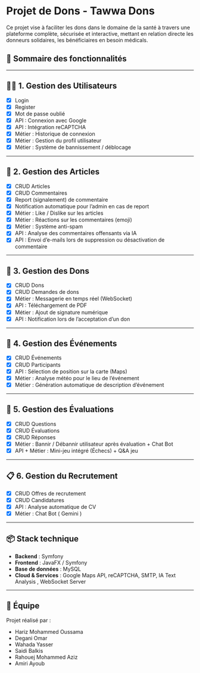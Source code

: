 # Projet de Dons - Tawwa Dons

Ce projet vise à faciliter les dons dans le domaine de la santé à travers une plateforme complète, 
sécurisée et interactive, mettant en relation directe les donneurs solidaires, 
les bénéficiaires en besoin médicals.

## 📌 Sommaire des fonctionnalités

---

## 🧑‍⚕️ 1. Gestion des Utilisateurs

- [x] Login  
- [x] Register  
- [x] Mot de passe oublié  
- [x] API : Connexion avec Google  
- [x] API : Intégration reCAPTCHA  
- [x] Métier : Historique de connexion  
- [x] Métier : Gestion du profil utilisateur  
- [x] Métier : Système de bannissement / déblocage  

---

## 📰 2. Gestion des Articles

- [x] CRUD Articles  
- [x] CRUD Commentaires  
- [x] Report (signalement) de commentaire  
- [x] Notification automatique pour l’admin en cas de report  
- [x] Métier : Like / Dislike sur les articles  
- [x] Métier : Réactions sur les commentaires (emoji)  
- [x] Métier : Système anti-spam  
- [x] API : Analyse des commentaires offensants via IA  
- [x] API : Envoi d’e-mails lors de suppression ou désactivation de commentaire  

---

## 🎁 3. Gestion des Dons

- [x] CRUD Dons  
- [x] CRUD Demandes de dons  
- [x] Métier : Messagerie en temps réel (WebSocket)  
- [x] API : Téléchargement de PDF  
- [x] Métier : Ajout de signature numérique  
- [x] API : Notification lors de l’acceptation d’un don  

---

## 📅 4. Gestion des Événements

- [x] CRUD Événements  
- [x] CRUD Participants  
- [x] API : Sélection de position sur la carte (Maps)  
- [x] Métier : Analyse météo pour le lieu de l’événement  
- [x] Métier : Génération automatique de description d’événement  

---

## 🧠 5. Gestion des Évaluations

- [x] CRUD Questions  
- [x] CRUD Évaluations  
- [x] CRUD Réponses  
- [x] Métier : Bannir / Débannir utilisateur après évaluation  + Chat Bot
- [x] API + Métier : Mini-jeu intégré (Échecs)  + Q&A jeu

---

## 📋 6. Gestion du Recrutement

- [x] CRUD Offres de recrutement  
- [x] CRUD Candidatures  
- [x] API : Analyse automatique de CV  
- [x] Métier : Chat Bot ( Gemini )

---

## 📦 Stack technique

- **Backend** : Symfony   
- **Frontend** : JavaFX / Symfony  
- **Base de données** : MySQL  
- **Cloud & Services** :  Google Maps API, reCAPTCHA, SMTP, IA Text Analysis ,  WebSocket Server

---
## 👥 Équipe

Projet réalisé par :

- Hariz Mohammed Oussama  
- Degani Omar  
- Wahada Yasser  
- Saidi Balkis  
- Rahouej Mohammed Aziz  
- Amiri Ayoub
